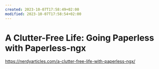 ```yaml
---
created: 2023-10-07T17:58:49+02:00
modified: 2023-10-07T17:58:54+02:00
---
```


# A Clutter-Free Life: Going Paperless with Paperless-ngx

https://nerdyarticles.com/a-clutter-free-life-with-paperless-ngx/
